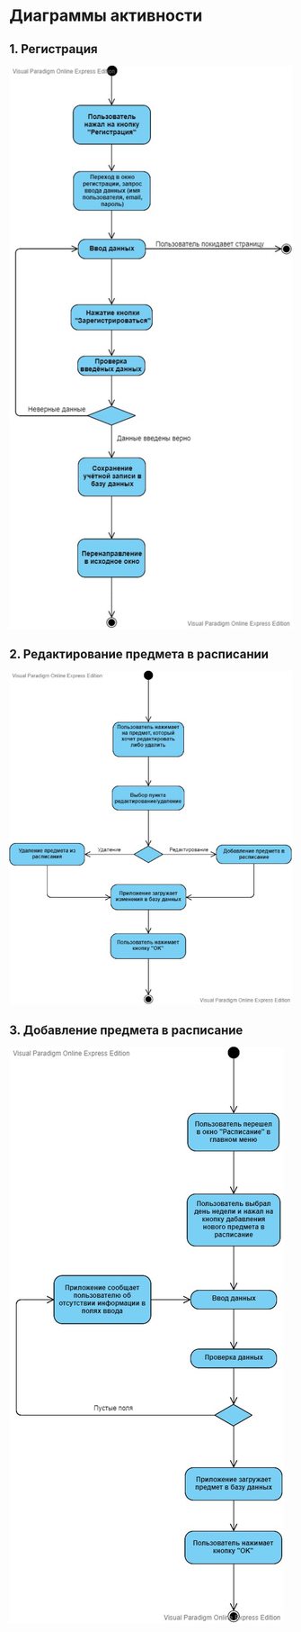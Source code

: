 # Диаграммы активности

## 1. Регистрация

![Регистрация](../Activity/diagrams/Register_diagram.jpg)

## 2. Редактирование предмета в расписании

![Редактирование предмета в расписании](../Activity/diagrams/edit_item_diagram.jpg)

## 3. Добавление предмета в расписание

![Добавление предмета в расписание](../Activity/diagrams/add_item_diagram.jpg)